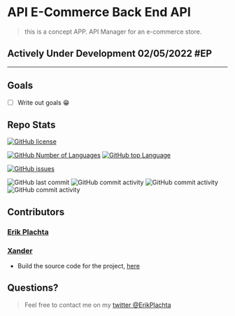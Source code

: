 # API E-Commerce Back End API

> this is a concept APP. API Manager for an e-commerce store.

## Actively Under Development 02/05/2022 #EP

---

## Goals

- [ ] Write out goals 😁

## Repo Stats

[![GitHub license](https://img.shields.io/github/license/ErikPlachta/api-ecommerce-backend)](https://github.com/ErikPlachta/api-ecommerce-backend)

[![GitHub Number of Languages](https://img.shields.io/github/languages/count/ErikPlachta/api-ecommerce-backend)](https://github.com/ErikPlachta/api-ecommerce-backend)
[![GitHub top Language](https://img.shields.io/github/languages/top/ErikPlachta/api-ecommerce-backend)](https://github.com/ErikPlachta/api-ecommerce-backend)

[![GitHub issues](https://img.shields.io/github/issues/ErikPlachta/api-ecommerce-backend)](https://github.com/ErikPlachta/api-ecommerce-backend/issues)

![GitHub last commit](https://img.shields.io/github/last-commit/erikplachta/api-ecommerce-backend)
![GitHub commit activity](https://img.shields.io/github/commit-activity/w/erikplachta/api-ecommerce-backend)
![GitHub commit activity](https://img.shields.io/github/commit-activity/m/erikplachta/api-ecommerce-backend)
![GitHub commit activity](https://img.shields.io/github/commit-activity/y/erikplachta/api-ecommerce-backend)

## Contributors

### [Erik Plachta](https://github.com/ErikPlachta)

### [Xander](https://github.com/Xandromus)

- Build the source code for the project, [here](https://github.com/coding-boot-camp/fantastic-umbrella)


## Questions?

> Feel free to contact me on my [twitter @ErikPlachta](http://www.twitter.com/erikplachta)